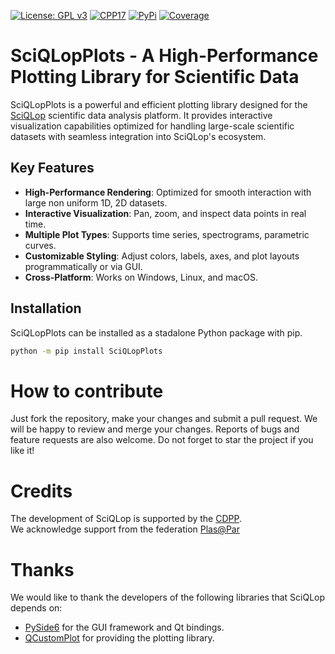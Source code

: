 [![License: GPL v3](https://img.shields.io/badge/License-GPLv3-blue.svg)](https://www.gnu.org/licenses/gpl-3.0)
[![CPP17](https://img.shields.io/badge/Language-C++17-blue.svg)]()
[![PyPi](https://img.shields.io/pypi/v/sciqlopplots.svg)](https://pypi.python.org/pypi/sciqlopplots)
[![Coverage](https://codecov.io/gh/SciQLop/CDFpp/coverage.svg?branch=main)](https://codecov.io/gh/SciQLop/SciQLopPlots/branch/main)

# SciQLopPlots - A High-Performance Plotting Library for Scientific Data


SciQLopPlots is a powerful and efficient plotting library designed for the [SciQLop](https://github.com/SciQLop/SciQLop) scientific data analysis platform. It provides interactive visualization capabilities optimized for handling large-scale scientific datasets with seamless integration into SciQLop's ecosystem.


## Key Features

- **High-Performance Rendering**: Optimized for smooth interaction with large non uniform 1D, 2D datasets.
- **Interactive Visualization**: Pan, zoom, and inspect data points in real time.
- **Multiple Plot Types**: Supports time series, spectrograms, parametric curves.
- **Customizable Styling**: Adjust colors, labels, axes, and plot layouts programmatically or via GUI.
- **Cross-Platform**: Works on Windows, Linux, and macOS.

## Installation 

SciQLopPlots can be installed as a stadalone Python package with pip.

```bash
python -m pip install SciQLopPlots
```

# How to contribute

Just fork the repository, make your changes and submit a pull request. We will be happy to review and merge your
changes.
Reports of bugs and feature requests are also welcome. Do not forget to star the project if you like it!

# Credits

The development of SciQLop is supported by the [CDPP](http://www.cdpp.eu/).<br />
We acknowledge support from the federation [Plas@Par](https://www.plasapar.sorbonne-universite.fr)

# Thanks

We would like to thank the developers of the following libraries that SciQLop depends on:

- [PySide6](https://doc.qt.io/qtforpython-6/index.html) for the GUI framework and Qt bindings.
- [QCustomPlot](https://www.qcustomplot.com/) for providing the plotting library.
